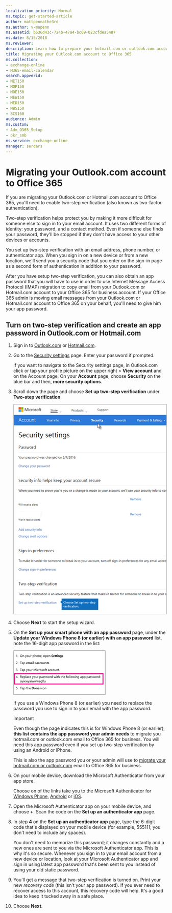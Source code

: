 ```yaml
---
localization_priority: Normal
ms.topic: get-started-article
author: mattpennathe3rd
ms.author: v-mapenn
ms.assetid: b536d43c-724b-47a4-bc09-023cfdea5487
ms.date: 8/15/2018
ms.reviewer: 
description: Learn how to prepare your hotmail.com or outlook.com account for migration to Office 365
title: Migrating your Outlook.com account to Office 365
ms.collection: 
- exchange-online
- M365-email-calendar
search.appverid:
- MET150
- MOP150
- MOE150
- MEW150
- MED150
- MBS150
- BCS160
audience: Admin
ms.custom:
- Adm_O365_Setup
- okr_smb
ms.service: exchange-online
manager: serdars
---
```


# Migrating your Outlook.com account to Office 365

If you are migrating your Outlook.com or Hotmail.com account to Office 365, you'll need to enable two-step verification (also known as two-factor authentication).

Two-step verification helps protect you by making it more difficult for someone else to sign in to your email account. It uses two different forms of identity: your password, and a contact method. Even if someone else finds your password, they'll be stopped if they don't have access to your other devices or accounts.

You set up two-step verification with an email address, phone number, or authenticator app. When you sign in on a new device or from a new location, we'll send you a security code that you enter on the sign-in page as a second form of authentication in addition to your password.

After you have setup two-step verification, you can also obtain an app password that you will have to use in order to use Internet Message Access Protocol (IMAP) migration to copy email from your Outlook.com or Hotmail.com account to your Office 365 for business account. If your Office 365 admin is moving email messages from your Outlook.com or Hotmail.com account to Office 365 on your behalf, you'll need to give him your app password.

## Turn on two-step verification and create an app password in Outlook.com or Hotmail.com

1. Sign in to [Outlook.com](https://go.microsoft.com/fwlink/p/?LinkId=255207) or [Hotmail.com](https://go.microsoft.com/fwlink/p/?LinkId=229224).

2. Go to the [Security settings](https://go.microsoft.com/fwlink/p/?LinkId=239676) page. Enter your password if prompted.

    If you want to navigate to the Security settings page, in Outlook.com click or tap your profile picture on the upper right \> **View account** and on the Account page, On your **Account** page, choose **Security** on the blue bar and then, **more security options**.

3. Scroll down the page and choose **Set up two-step verification** under **Two-step verification**.

    ![On the Security settings page, choose Set up two-step verification.](../media/9e506577-7621-4170-b816-6b9f04ffad1f.png)

4. Choose **Next** to start the setup wizard.

5. On the **Set up your smart phone with an app password** page, under the **Update your Windows Phone 8 (or earlier) with an app password** list, note the 16-digit app password in the list:

    ![Note the app password in step 4](../media/07b49868-71a5-48c4-856c-85ad7bff6625.png)

    If you use a Windows Phone 8 (or earlier) you need to replace the password you use to sign in to your email with the app password.

    > [!IMPORTANT]
    > Even though the page indicates this is for Windows Phone 8 (or earlier), **this list contains the app password your admin needs** to migrate you hotmail.com or outlook.com email to Office 365 for business. You will need this app password even if you set up two-step verification by using an Android or iPhone.

    This is also the app password you or your admin will use to [migrate your hotmail.com or outlook.com](imap-migration-in-the-admin-center.md) email to Office 365 for business.

6. On your mobile device, download the Microsoft Authenticator from your app store.

    Choose on of the links take you to the Microsoft Authenticator for [Windows Phone](https://go.microsoft.com/fwlink/p/?LinkId=722777), [Android](https://go.microsoft.com/fwlink/p/?LinkId=722778) or [iOS](https://go.microsoft.com/fwlink/p/?LinkId=722779).

7. Open the Microsoft Authenticator app on your mobile device, and choose **+**. Scan the code on the **Set up an authenticator app** page.

8. In step **4** on the **Set up an authenticator app** page, type the 6-digit code that's displayed on your mobile device (for example, 555111; you don't need to include any spaces).

    You don't need to memorize this password; it changes constantly and a new ones are sent to you via the Microsoft Authenticator app. This is why it's so secure. Whenever you sign in to your email account from a new device or location, look at your Microsoft Authenticator app and sign in using latest app password that's been sent to you instead of using your old static password.

9. You'll get a message that two-step verification is turned on. Print your new *recovery code* (this isn't your app password). If you ever need to recover access to this account, this recovery code will help. It's a good idea to keep it tucked away in a safe place.

10. Choose **Next**.
